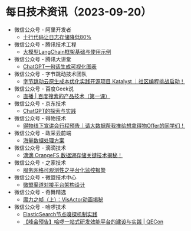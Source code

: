 # 每日技术资讯（2023-09-20）

- 微信公众号 - 阿里开发者
  - [十行代码让日志存储降低80%](https://mp.weixin.qq.com/s?__biz=MzIzOTU0NTQ0MA==&mid=2247534868&idx=1&sn=6f43ba4a4cb235d93c22d44818ed64aa)
- 微信公众号 - 腾讯技术工程
  - [大模型LangChain框架基础与使用示例](https://mp.weixin.qq.com/s?__biz=MjM5ODYwMjI2MA==&mid=2649780535&idx=1&sn=ac667bad65cafa7f5aac955440383ac0)
- 微信公众号 - 腾讯大讲堂
  - [ChatGPT一句话生成可视化图表](https://mp.weixin.qq.com/s?__biz=MTEwNTM0ODI0MQ==&mid=2653482262&idx=1&sn=d94c17028d35d70c3a0f4dcd23712491)
- 微信公众号 - 字节跳动技术团队
  - [字节跳动云原生成本优化实践开源项目 Katalyst ｜社区编程挑战启动！](https://mp.weixin.qq.com/s?__biz=MzI1MzYzMjE0MQ==&mid=2247504060&idx=1&sn=34a389ac023e37562868cc2c92661bea)
- 微信公众号 - 百度Geek说
  - [直播 | 百度搜索的产品技术（第一课）](https://mp.weixin.qq.com/s?__biz=Mzg5MjU0NTI5OQ==&mid=2247571003&idx=1&sn=9f2f71c685931dad8a9db22d193ef374)
- 微信公众号 - 京东技术
  - [ChatGPT的探索与实践](https://mp.weixin.qq.com/s?__biz=MzU1MzE2NzIzMg==&mid=2247492961&idx=1&sn=d85fb2f4d223ead67f75ff5875da78c8)
- 微信公众号 - 得物技术
  - [得物线下宣讲会行程预告｜请大数据帮我推给想拿得物Offer的同学们！](https://mp.weixin.qq.com/s?__biz=MzkxNTE3ODU0NA==&mid=2247504713&idx=1&sn=34c51590e77b4daa3a6b527ada5d3879)
- 微信公众号 - 政采云前端
  - [海量数据处理方案](https://mp.weixin.qq.com/s?__biz=Mzg3NTcwMTUzNA==&mid=2247494001&idx=1&sn=18abf4b088f28e58355de028519554c0)
- 微信公众号 - 滴滴技术
  - [滴滴 OrangeFS 数据湖存储关键技术揭秘！](https://mp.weixin.qq.com/s?__biz=MzU1ODEzNjI2NA==&mid=2247565176&idx=1&sn=f7b675bbbf8ae417fed93b6b22d17151)
- 微信公众号 - 之家技术
  - [服务网格可观测性之平台化监控报警](https://mp.weixin.qq.com/s?__biz=MzUyMzg4ODk2NQ==&mid=2247494773&idx=1&sn=f676e7c35b9f07d6513a064b9e152b06)
- 微信公众号 - 微盟技术中心
  - [微盟渠道对接平台架构设计](https://mp.weixin.qq.com/s?__biz=MzU0NzE3MTMwNA==&mid=2247486605&idx=1&sn=986638169278b6d61c3063e9884908c2)
- 微信公众号 - 奇舞精选
  - [魔力之帧（上）：VisActor动画揭秘](https://mp.weixin.qq.com/s?__biz=Mzg4MTYwMzY1Mw==&mid=2247509073&idx=1&sn=8a6c4b48c3d84d36aa86baf8a8a61993)
- 微信公众号 - 哈啰技术
  - [ElasticSearch节点嗅探机制实践](https://mp.weixin.qq.com/s?__biz=MzI3OTE3ODk4MQ==&mid=2247487306&idx=1&sn=2f8f9ce1d63913f6535b49159dc5c017)
  - [【峰会预告】哈啰一站式研发效能平台的建设与实践 | QECon](https://mp.weixin.qq.com/s?__biz=MzI3OTE3ODk4MQ==&mid=2247487306&idx=2&sn=0dcdf4c9458803e82d9c77dd2eff8c2e)
